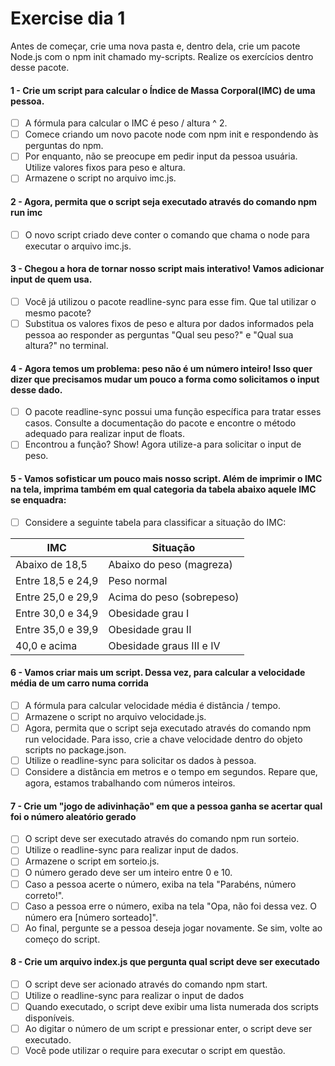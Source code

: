 # Exercise dia 1

Antes de começar, crie uma nova pasta e, dentro dela, crie um pacote Node.js com o npm init chamado my-scripts. Realize os exercícios dentro desse pacote.


#### 1 - Crie um script para calcular o Índice de Massa Corporal(IMC) de uma pessoa.
- [ ] A fórmula para calcular o IMC é peso / altura ^ 2.
- [ ] Comece criando um novo pacote node com npm init e respondendo às perguntas do npm.
- [ ] Por enquanto, não se preocupe em pedir input da pessoa usuária. Utilize valores fixos para peso e altura.
- [ ] Armazene o script no arquivo imc.js.
 
#### 2 - Agora, permita que o script seja executado através do comando npm run imc
- [ ] O novo script criado deve conter o comando que chama o node para executar o arquivo imc.js.

#### 3 - Chegou a hora de tornar nosso script mais interativo! Vamos adicionar input de quem usa.
- [ ] Você já utilizou o pacote readline-sync para esse fim. Que tal utilizar o mesmo pacote?
- [ ] Substitua os valores fixos de peso e altura por dados informados pela pessoa ao responder as perguntas "Qual seu peso?" e "Qual sua altura?" no terminal.

#### 4 - Agora temos um problema: peso não é um número inteiro! Isso quer dizer que precisamos mudar um pouco a forma como solicitamos o input desse dado.
- [ ] O pacote readline-sync possui uma função específica para tratar esses casos. Consulte a documentação do pacote e encontre o método adequado para realizar input de floats.
- [ ] Encontrou a função? Show! Agora utilize-a para solicitar o input de peso.

#### 5 - Vamos sofisticar um pouco mais nosso script. Além de imprimir o IMC na tela, imprima também em qual categoria da tabela abaixo aquele IMC se enquadra:
- [ ] Considere a seguinte tabela para classificar a situação do IMC:

| IMC                                       | Situação                  |
| ----------------------------------------- | --------------------------|
| Abaixo de 18,5                            | Abaixo do peso (magreza)  |
| Entre 18,5 e 24,9                         | Peso normal               |
| Entre 25,0 e 29,9                         | Acima do peso (sobrepeso) |
| Entre 30,0 e 34,9                         | Obesidade grau I          |
| Entre 35,0 e 39,9                         | Obesidade grau II         |
| 40,0 e acima                              | Obesidade graus III e IV  |

#### 6 - Vamos criar mais um script. Dessa vez, para calcular a velocidade média de um carro numa corrida
- [ ] A fórmula para calcular velocidade média é distância / tempo.
- [ ] Armazene o script no arquivo velocidade.js.
- [ ] Agora, permita que o script seja executado através do comando npm run velocidade. Para isso, crie a chave velocidade dentro do objeto scripts no package.json.
- [ ] Utilize o readline-sync para solicitar os dados à pessoa.
- [ ] Considere a distância em metros e o tempo em segundos. Repare que, agora, estamos trabalhando com números inteiros.

#### 7 - Crie um "jogo de adivinhação" em que a pessoa ganha se acertar qual foi o número aleatório gerado
- [ ] O script deve ser executado através do comando npm run sorteio.
- [ ] Utilize o readline-sync para realizar input de dados.
- [ ] Armazene o script em sorteio.js.
- [ ] O número gerado deve ser um inteiro entre 0 e 10.
- [ ] Caso a pessoa acerte o número, exiba na tela "Parabéns, número correto!".
- [ ] Caso a pessoa erre o número, exiba na tela "Opa, não foi dessa vez. O número era [número sorteado]".
- [ ] Ao final, pergunte se a pessoa deseja jogar novamente. Se sim, volte ao começo do script.

#### 8 - Crie um arquivo index.js que pergunta qual script deve ser executado
- [ ] O script deve ser acionado através do comando npm start.
- [ ] Utilize o readline-sync para realizar o input de dados
- [ ] Quando executado, o script deve exibir uma lista numerada dos scripts disponíveis.
- [ ] Ao digitar o número de um script e pressionar enter, o script deve ser executado.
- [ ] Você pode utilizar o require para executar o script em questão.
